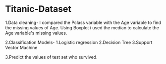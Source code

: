 # Titanic-Dataset

1.Data cleaning- I compared the Pclass variable with the Age variable to find the missing values of Age. Using Boxplot i used the median to calculate the Age variable's missing values.

2.Classification Models- 1.Logistic regression 2.Decision Tree 3.Support Vector Machine

3.Predict the values of test set who survived. 
